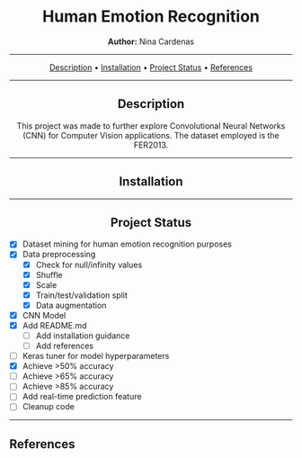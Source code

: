 <div align="center">

# Human Emotion Recognition 


<b>Author:</b> Nina Cardenas

---

[Description](#description) •
[Installation](#installation) •
[Project Status](#project-status) •
[References](#references)

---

## Description

This project was made to further explore Convolutional Neural Networks (CNN) for Computer Vision applications. 
The dataset employed is the FER2013.

---

## Installation

---



## Project Status

</div>

- [x] Dataset mining for human emotion recognition purposes
- [x] Data preprocessing
  - [x] Check for null/infinity values
  - [x] Shuffle
  - [x] Scale
  - [x] Train/test/validation split
  - [x] Data augmentation
- [x] CNN Model
- [x] Add README.md
  - [ ] Add installation guidance
  - [ ] Add references
- [ ] Keras tuner for model hyperparameters
- [x] Achieve >50% accuracy
- [ ] Achieve >65% accuracy
- [ ] Achieve >85% accuracy
- [ ] Add real-time prediction feature
- [ ] Cleanup code

---

## References






